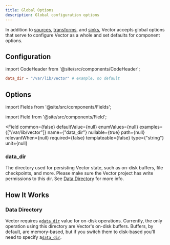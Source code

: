 ```yaml
---
title: Global Options
description: Global configuration options
---
```


In addition to [sources][docs.sources], [transforms][docs.transforms], and
[sinks][docs.sinks], Vector accepts global options that serve to configure
Vector as a whole and set defaults for component options.

## Configuration

import CodeHeader from '@site/src/components/CodeHeader';

<CodeHeader fileName="vector.toml" />

```toml
data_dir = "/var/lib/vector" # example, no default
```

## Options

import Fields from '@site/src/components/Fields';

import Field from '@site/src/components/Field';

<Fields filters={true}>


<Field
  common={false}
  defaultValue={null}
  enumValues={null}
  examples={["/var/lib/vector"]}
  name={"data_dir"}
  nullable={true}
  path={null}
  relevantWhen={null}
  required={false}
  templateable={false}
  type={"string"}
  unit={null}
  >

### data_dir

The directory used for persisting Vector state, such as on-disk buffers, file checkpoints, and more. Please make sure the Vector project has write permissions to this dir. See [Data Directory](#data-directory) for more info.


</Field>


</Fields>

## How It Works

### Data Directory

Vector requires a[`data_dir`](#data_dir) value for on-disk operations. Currently, the only
operation using this directory are Vector's on-disk buffers. Buffers, by
default, are memory-based, but if you switch them to disk-based you'll need to
specify a[`data_dir`](#data_dir).


[docs.sinks]: /docs/reference/sinks
[docs.sources]: /docs/reference/sources
[docs.transforms]: /docs/reference/transforms
